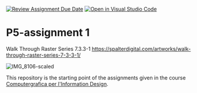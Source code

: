 
[![Review Assignment Due Date](https://classroom.github.com/assets/deadline-readme-button-22041afd0340ce965d47ae6ef1cefeee28c7c493a6346c4f15d667ab976d596c.svg)](https://classroom.github.com/a/HEVN0QSv)
[![Open in Visual Studio Code](https://classroom.github.com/assets/open-in-vscode-2e0aaae1b6195c2367325f4f02e2d04e9abb55f0b24a779b69b11b9e10269abc.svg)](https://classroom.github.com/online_ide?![IMG_8106-scaled](https://github.com/user-attachments/assets/b90c905a-b9a2-428d-b5dc-851fc02de404)assignment_repo_id=16719313&assignment_repo_type=AssignmentRepo)
# P5-assignment 1
Walk Through Raster Series 7.3.3-1 https://spalterdigital.com/artworks/walk-through-raster-series-7-3-3-1/

![IMG_8106-scaled](https://github.com/user-attachments/assets/c8c11644-4374-4aa1-9ec0-ac4cafedb360)


This repository is the starting point of the assignments given in the course [Computergrafica per l'Information Design](https://www11.ceda.polimi.it/schedaincarico/schedaincarico/controller/scheda_pubblica/SchedaPublic.do?&evn_default=evento&c_classe=834257&lang=IT&__pj0=0&__pj1=9c10fe379e96db59d55d49b6b4252c5e).


